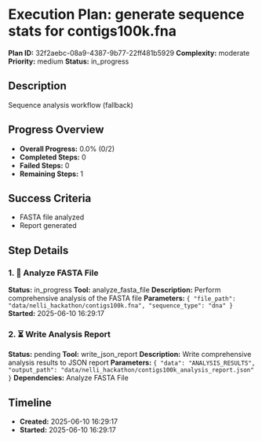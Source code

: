 # Execution Plan: generate sequence stats for contigs100k.fna

**Plan ID:** 32f2aebc-08a9-4387-9b77-22ff481b5929
**Complexity:** moderate
**Priority:** medium
**Status:** in_progress

## Description
Sequence analysis workflow (fallback)

## Progress Overview
- **Overall Progress:** 0.0% (0/2)
- **Completed Steps:** 0
- **Failed Steps:** 0
- **Remaining Steps:** 1

## Success Criteria
- FASTA file analyzed
- Report generated

## Step Details

### 1. 🔄 Analyze FASTA File

**Status:** in_progress
**Tool:** analyze_fasta_file
**Description:** Perform comprehensive analysis of the FASTA file
**Parameters:** `{
  "file_path": "data/nelli_hackathon/contigs100k.fna",
  "sequence_type": "dna"
}`
**Started:** 2025-06-10 16:29:17

### 2. ⏳ Write Analysis Report

**Status:** pending
**Tool:** write_json_report
**Description:** Write comprehensive analysis results to JSON report
**Parameters:** `{
  "data": "ANALYSIS_RESULTS",
  "output_path": "data/nelli_hackathon/contigs100k_analysis_report.json"
}`
**Dependencies:** Analyze FASTA File


## Timeline

- **Created:** 2025-06-10 16:29:17
- **Started:** 2025-06-10 16:29:17
